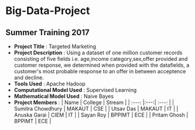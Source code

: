 # Big-Data-Project
## Summer Training 2017

* **Project Title** : Targeted Marketing
* **Project Description** : Using a dataset of one million customer records consisting of five fields i.e. age,income category,sex,offer provided and customer response, we determined when provided with the datafields, a customer's most probable response to an offer in between acceptence and decline.  
* **Tools Used** : Apache Hadoop
* **Computational Model Used** : Supervised Learning
* **Mathematical Model Used** : Naive Bayes
* **Project Members** :
    | Name | College | Stream  |
    | :---: |:---:| :---: |
    | Sumitra Chowdhury | MAKAUT | CSE |
    | Utsav Das | MAKAUT | IT |
    | Anuska Garai | CIEM | IT |
    | Sayan Roy | BPPIMT |  ECE |
    | Pritam Ghosh | BPPIMT | ECE |

	
